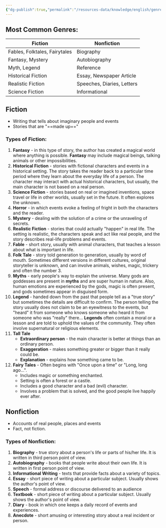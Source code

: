 ```yaml
---
{"dg-publish":true,"permalink":"/resources-data/knowledge/english/genre/literary-genre/"}
---
```


## Most Common Genres:


| **Fiction**                   | **Nonfiction**             |
| ----------------------------- | -------------------------- |
| Fables, Folktales, Fairytales | Biography                  |
| Fantasy, Mystery              | Autobiography              |
| Myth, Legend                  | Reference                  |
| Historical Fiction            | Essay, Newspaper Article   |
| Realistic Fiction             | Speeches, Diaries, Letters |
| Science Fiction               | Informational              |

## Fiction
* Writing that tells about imaginary people and events
* Stories that are "==made up=="

### Types of Fiction:
1. **Fantasy** - in this type of story, the author has created a magical world where anything is possible. **Fantasy** may include magical beings, talking animals or other impossibilities.
2. **Historical Fiction** - stories with fictional characters and events in a historical setting. The story takes the reader back to a particular time period where they learn about the everyday life of a person. The character may interact with actual historical characters, but usually, the main character is not based on a real person.
3. **Science Fiction** - stories based on real or imagined inventions, space travel or life in other worlds, usually set in the future. It often explores the unknown.
4. **Horror** - in which events evoke a feeling of fright in both the characters and the reader.
5. **Mystery** - dealing with the solution of a crime or the unraveling of secrets.
6. **Realistic Fiction** - stories that could actually "happen" in real life. The setting is realistic, the characters speak and act like real people, and the story describes real-life problems and events.
7. **Fable** - short story, usually with animal characters, that teaches a lesson about what is important in life.
8. **Folk Tale** - story told generation to generation, usually by word of mouth. Sometimes different versions in different cultures, original storyteller is unknown, and can involve animals, wishes, magic, trickery and often the number 3.
9. **Myths** - early people's way to explain the universe. Many gods are goddesses are present in **myths** and are super human in nature. Also, human emotions are experienced by the gods, magic is often present, and gods sometimes appear in disguised form.
10. **Legend** - handed down from the past that people tell as a "true story" but sometimes the details are difficult to confirm. The person telling the story usually does not claim to be an eyewitness to the events, but "heard" it from someone who knows someone who heard it from someone who was "really" there... **Legends** often contain a moral or a lesson and are told to uphold the values of the community. They often involve supernatural or religious elements.
11. **Tall Tale**
	* **Extraordinary person** - the main character is better at things than an ordinary person.
	* **Exaggeration** - makes something greater or bigger than it really could be.
	* **Explanation** - explains how something came to be.
12. **Fairy Tales** - Often begins with "Once upon a time" or "Long, long ago...".
	* Includes magic or something enchanted.
	* Setting is often a forest or a castle.
	* Includes a good character and a bad (evil) character.
	* Involves a problem that is solved, and the good people live happily ever after.

## Nonfiction
* Accounts of real people, places and events
* Fact, not fiction.

### Types of Nonfiction:
1. **Biography** - true story about a person's life or parts of his/her life. It is written in third person point of view.
2. **Autobiography** - books that people write about their own life. It is written in first person point of view.
3. **Informational Writing** - texts that provide facts about a variety of topics.
4. **Essay** - short piece of writing about a particular subject. Usually shows the author's point of view.
5. **Speech** - formal address or discourse delivered to an audience
6. **Textbook** - short piece of writing about a particular subject. Usually shows the author's point of view.
7. **Diary** - book in which one keeps a daily record of events and experiences.
8. **Anecdote** - short amusing or interesting story about a real incident or person.

